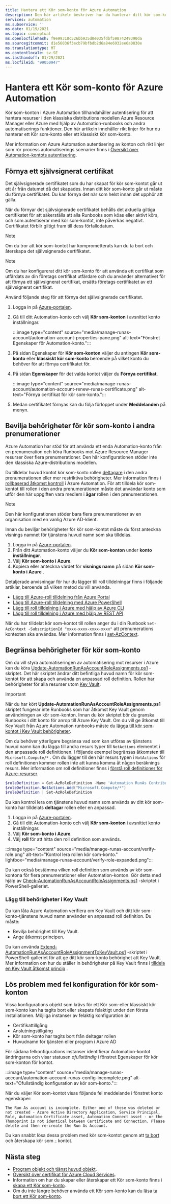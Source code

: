 ```yaml
---
title: Hantera ett Kör som-konto för Azure Automation
description: Den här artikeln beskriver hur du hanterar ditt kör som-konto med PowerShell eller från Azure Portal.
services: automation
ms.subservice: ''
ms.date: 01/19/2021
ms.topic: conceptual
ms.openlocfilehash: f9e99318c526bb935d0e035fdbf59874249390da
ms.sourcegitcommit: d1e56036f3ecb79bfbdb2d6a84e6932ee6a0830e
ms.translationtype: MT
ms.contentlocale: sv-SE
ms.lasthandoff: 01/29/2021
ms.locfileid: "99050947"
---
```

# <a name="manage-an-azure-automation-run-as-account"></a>Hantera ett Kör som-konto för Azure Automation

Kör som-konton i Azure Automation tillhandahåller autentisering för att hantera resurser i den klassiska distributions modellen Azure Resource Manager eller Azure med hjälp av Automation-runbooks och andra automatiserings funktioner. Den här artikeln innehåller rikt linjer för hur du hanterar ett Kör som-konto eller ett klassiskt kör som-konto.

Mer information om Azure Automation autentisering av konton och rikt linjer som rör process automatiserings scenarier finns i [Översikt över Automation-kontots autentisering](automation-security-overview.md).

## <a name="renew-a-self-signed-certificate"></a><a name="cert-renewal"></a>Förnya ett självsignerat certifikat

Det självsignerade certifikatet som du har skapat för kör som-kontot går ut ett år från datumet då det skapades. Innan ditt kör som-konto går ut måste du förnya certifikatet. Du kan förnya det när som helst innan det upphör att gälla.

När du förnyar det självsignerade certifikatet behålls det aktuella giltiga certifikatet för att säkerställa att alla Runbooks som köas eller aktivt körs, och som autentiserar med kör som-kontot, inte påverkas negativt. Certifikatet förblir giltigt fram till dess förfallodatum.

>[!NOTE]
>Om du tror att kör som-kontot har komprometterats kan du ta bort och återskapa det självsignerade certifikatet.

>[!NOTE]
>Om du har konfigurerat ditt kör som-konto för att använda ett certifikat som utfärdats av din företags certifikat utfärdare och du använder alternativet för att förnya ett självsignerat certifikat, ersätts företags certifikatet av ett självsignerat certifikat.

Använd följande steg för att förnya det självsignerade certifikatet.

1. Logga in på [Azure-portalen](https://portal.azure.com).

1. Gå till ditt Automation-konto och välj **Kör som-konton** i avsnittet konto inställningar.

    :::image type="content" source="media/manage-runas-account/automation-account-properties-pane.png" alt-text="Fönstret Egenskaper för Automation-konto.":::

1. På sidan Egenskaper för **Kör som-konton** väljer du antingen **Kör som-konto** eller **klassiskt kör som-konto** beroende på vilket konto du behöver för att förnya certifikatet för.

1. På sidan **Egenskaper** för det valda kontot väljer du **Förnya certifikat**.

    :::image type="content" source="media/manage-runas-account/automation-account-renew-runas-certificate.png" alt-text="Förnya certifikat för kör som-konto.":::

1. Medan certifikatet förnyas kan du följa förloppet under **Meddelanden** på menyn.

## <a name="grant-run-as-account-permissions-in-other-subscriptions"></a>Bevilja behörigheter för kör som-konto i andra prenumerationer

Azure Automation har stöd för att använda ett enda Automation-konto från en prenumeration och köra Runbooks mot Azure Resource Manager resurser över flera prenumerationer. Den här konfigurationen stöder inte den klassiska Azure-distributions modellen.

Du tilldelar huvud kontot kör som-konto rollen [deltagare](../role-based-access-control/built-in-roles.md#contributor) i den andra prenumerationen eller mer restriktiva behörigheter. Mer information finns i [rollbaserad åtkomst kontroll](automation-role-based-access-control.md) i Azure Automation. För att tilldela kör som-kontot till rollen i den andra prenumerationen måste det användar konto som utför den här uppgiften vara medlem i **ägar** rollen i den prenumerationen.

> [!NOTE]
> Den här konfigurationen stöder bara flera prenumerationer av en organisation med en vanlig Azure AD-klient.

Innan du beviljar behörigheter för kör som-kontot måste du först anteckna visnings namnet för tjänstens huvud namn som ska tilldelas.

1. Logga in på [Azure-portalen](https://portal.azure.com).
1. Från ditt Automation-konto väljer du **Kör som-konton** under **konto inställningar**.
1. Välj **Kör som-konto i Azure**.
1. Kopiera eller anteckna värdet för **visnings namn** på sidan **Kör som-konto i Azure** .

Detaljerade anvisningar för hur du lägger till roll tilldelningar finns i följande artiklar, beroende på vilken metod du vill använda.

* [Lägg till Azure-roll tilldelning från Azure Portal](../role-based-access-control/role-assignments-portal.md)
* [Lägg till Azure-roll tilldelning med Azure PowerShell](../role-based-access-control/role-assignments-powershell.md)
* [Lägg till roll tilldelning i Azure med hjälp av Azure CLI](../role-based-access-control/role-assignments-cli.md)
* [Lägg till roll tilldelning i Azure med hjälp av REST API](..//role-based-access-control/role-assignments-rest.md)

När du har tilldelat kör som-kontot till rollen anger du i din Runbook `Set-AzContext -SubscriptionId "xxxx-xxxx-xxxx-xxxx"` att prenumerations kontexten ska användas. Mer information finns i [set-AzContext](/powershell/module/az.accounts/set-azcontext).

## <a name="limit-run-as-account-permissions"></a>Begränsa behörigheter för kör som-konto

Om du vill styra automatiseringen av automatisering mot resurser i Azure kan du köra [Update-AutomationRunAsAccountRoleAssignments.ps1](https://aka.ms/AA5hug8) -skriptet. Det här skriptet ändrar ditt befintliga huvud namn för kör som-kontot för att skapa och använda en anpassad roll definition. Rollen har behörigheter för alla resurser utom [Key Vault](../key-vault/index.yml).

>[!IMPORTANT]
>När du har kört **Update-AutomationRunAsAccountRoleAssignments.ps1** skriptet fungerar inte Runbooks som har åtkomst Key Vault genom användningen av kör som-konton. Innan du kör skriptet bör du granska Runbooks i ditt konto för anrop till Azure Key Vault. Om du vill ge åtkomst till Key Vault från Azure Automation runbooks måste du [lägga till kör som-kontot i Key Vault behörigheter](#add-permissions-to-key-vault).

Om du behöver ytterligare begränsa vad som kan utföras av tjänstens huvud namn kan du lägga till andra resurs typer till `NotActions` elementet i den anpassade roll definitionen. I följande exempel begränsas åtkomsten till `Microsoft.Compute/*` . Om du lägger till den här resurs typen i `NotActions` för roll definitionen kommer rollen inte att kunna komma åt någon beräknings resurs. Mer information om roll definitioner finns i [förstå roll definitioner för Azure-resurser](../role-based-access-control/role-definitions.md).

```powershell
$roleDefinition = Get-AzRoleDefinition -Name 'Automation RunAs Contributor'
$roleDefinition.NotActions.Add("Microsoft.Compute/*")
$roleDefinition | Set-AzRoleDefinition
```

Du kan kontrol lera om tjänstens huvud namn som används av ditt kör som-konto har tilldelats **deltagar** rollen eller en anpassad.

1. Logga in på [Azure-portalen](https://portal.azure.com).
1. Gå till ditt Automation-konto och välj **Kör som-konton** i avsnittet konto inställningar.
1. Välj **Kör som-konto i Azure**.
1. Välj **roll** för att hitta den roll definition som används.

:::image type="content" source="media/manage-runas-account/verify-role.png" alt-text="Kontrol lera rollen kör som-konto." lightbox="media/manage-runas-account/verify-role-expanded.png":::

Du kan också bestämma vilken roll definition som används av kör som-kontona för flera prenumerationer eller Automation-konton. Gör detta med hjälp av [Check-AutomationRunAsAccountRoleAssignments.ps1](https://aka.ms/AA5hug5) -skriptet i PowerShell-galleriet.

### <a name="add-permissions-to-key-vault"></a>Lägg till behörigheter i Key Vault

Du kan låta Azure Automation verifiera om Key Vault och ditt kör som-konto-tjänstens huvud namn använder en anpassad roll definition. Du måste:

* Bevilja behörighet till Key Vault.
* Ange åtkomst principen.

Du kan använda [Extend-AutomationRunAsAccountRoleAssignmentToKeyVault.ps1](https://aka.ms/AA5hugb) -skriptet i PowerShell-galleriet för att ge ditt kör som-konto behörighet att Key Vault. Mer information om hur du ställer in behörigheter på Key Vault finns i [tilldela en Key Vault åtkomst princip](../key-vault/general/assign-access-policy-powershell.md) .

## <a name="resolve-misconfiguration-issues-for-run-as-accounts"></a>Lös problem med fel konfiguration för kör som-konton

Vissa konfigurations objekt som krävs för ett Kör som-eller klassiskt kör som-konto kan ha tagits bort eller skapats felaktigt under den första installationen. Möjliga instanser av felaktig konfiguration är:

* Certifikattillgång
* Anslutningstillgång
* Kör som-konto har tagits bort från deltagar rollen
* Huvudnamn för tjänsten eller program i Azure AD

För sådana felkonfigurations instanser identifierar Automation-kontot ändringarna och visar statusen *ofullständig* i fönstret Egenskaper för kör som-konton för kontot.

:::image type="content" source="media/manage-runas-account/automation-account-runas-config-incomplete.png" alt-text="Ofullständig konfiguration av kör som-konto.":::

När du väljer Kör som-kontot visas följande fel meddelande i fönstret konto egenskaper:

```text
The Run As account is incomplete. Either one of these was deleted or not created - Azure Active Directory Application, Service Principal, Role, Automation Certificate asset, Automation Connect asset - or the Thumbprint is not identical between Certificate and Connection. Please delete and then re-create the Run As Account.
```

Du kan snabbt lösa dessa problem med kör som-kontot genom att [ta bort](delete-run-as-account.md) och återskapa kör som [-](create-run-as-account.md) kontot.

## <a name="next-steps"></a>Nästa steg

* [Program objekt och tjänst huvud objekt](../active-directory/develop/app-objects-and-service-principals.md).
* [Översikt över certifikat för Azure Cloud Services](../cloud-services/cloud-services-certs-create.md).
* Information om hur du skapar eller återskapar ett Kör som-konto finns i [skapa ett Kör som-konto](create-run-as-account.md).
* Om du inte längre behöver använda ett Kör som-konto kan du läsa [ta bort ett Kör som-konto](delete-run-as-account.md).